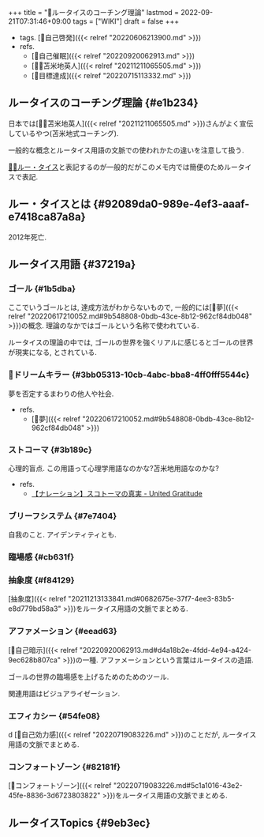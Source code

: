 +++
title = "📝ルータイスのコーチング理論"
lastmod = 2022-09-21T07:31:46+09:00
tags = ["WIKI"]
draft = false
+++

-   tags. [🔖自己啓発]({{< relref "20220606213900.md" >}})
-   refs.
    -   [📝自己催眠]({{< relref "20220920062913.md" >}})
    -   [🤵🏽苫米地英人]({{< relref "20211211065505.md" >}})
    -   [📝目標達成]({{< relref "20220715113332.md" >}})


## ルータイスのコーチング理論 {#e1b234}

日本では[🤵🏽苫米地英人]({{< relref "20211211065505.md" >}})さんがよく宣伝しているやつ(苫米地式コーチング).

一般的な概念とルータイス用語の文脈での使われかたの違いを注意して扱う.

[👴🏼ルー・タイス](#92089da0-989e-4ef3-aaaf-e7418ca87a8a)と表記するのが一般的だがこのメモ内では簡便のためルータイスで表記.


## ルー・タイスとは {#92089da0-989e-4ef3-aaaf-e7418ca87a8a}

2012年死亡.


## ルータイス用語 {#37219a}


### ゴール {#1b5dba}

ここでいうゴールとは, 達成方法がわからないもので, 一般的には[📝夢]({{< relref "20220617210052.md#9b548808-0bdb-43ce-8b12-962cf84db048" >}})の概念. 理論のなかではゴールという名称で使われている.

ルータイスの理論の中では, ゴールの世界を強くリアルに感じるとゴールの世界が現実になる, とされている.


### 📝ドリームキラー {#3bb05313-10cb-4abc-bba8-4ff0fff5544c}

夢を否定するまわりの他人や社会.

-   refs.
    -   [📝夢]({{< relref "20220617210052.md#9b548808-0bdb-43ce-8b12-962cf84db048" >}})


### ストコーマ {#3b189c}

心理的盲点. この用語って心理学用語なのかな?苫米地用語なのかな?

-   refs.
    -   [【ナレーション】スコトーマの真実 - United Gratitude](https://www.youtube.com/watch?v=_47wBGqYnqI)


### ブリーフシステム {#7e7404}

自我のこと. アイデンティティとも.


### 臨場感 {#cb631f}


### 抽象度 {#f84129}

[抽象度]({{< relref "20211213133841.md#0682675e-37f7-4ee3-83b5-e8d779bd58a3" >}})をルータイス用語の文脈でまとめる.


### アファメーション {#eead63}

[📝自己暗示]({{< relref "20220920062913.md#d4a18b2e-4fdd-4e94-a424-9ec628b807ca" >}})の一種. アファメーションという言葉はルータイスの造語.

ゴールの世界の臨場感を上げるためのためのツール.

関連用語はビジュアライゼーション.


### エフィカシー {#54fe08}

d
[📝自己効力感]({{< relref "20220719083226.md" >}})のことだが, ルータイス用語の文脈でまとめる.


### コンフォートゾーン {#82181f}

[📝コンフォートゾーン]({{< relref "20220719083226.md#5c1a1016-43e2-45fe-8836-3d6723803822" >}})をルータイス用語の文脈でまとめる.


## ルータイスTopics {#9eb3ec}
